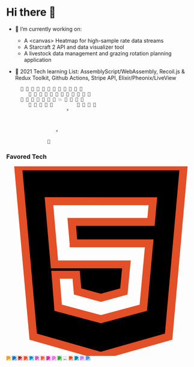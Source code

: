 # Hi there 👋

- 🔭 I’m currently working on:
  - A &lt;canvas&gt; Heatmap for high-sample rate data streams
  - A Starcraft 2 API and data visualizer tool
  - A livestock data management and grazing rotation planning application

- 🌱 2021 Tech learning List: AssemblyScript/WebAssembly, Recoil.js & Redux Toolkit, Github Actions, Stripe API, Elixir/Pheonix/LiveView


        👾 👾 👾 👾 👾 👾 👾 👾 👾 👾 👾 👾
           👾 👾 👾 👾 👾 👾 👾 👾 👾 👾 👾 👾
        👾 👾 👾 👾 👾 👾 👾 💥 👾 👾 👾 👾
           👾 👾 👾 👾 👾         👾 👾 👾 👾
                         ⚡
                   


                     ⚡

                  📡

### Favored Tech
<div style="display: flex; justify-content: space-around;">
<svg stroke="#E34F26" viewBox="0 0 24 24" xmlns="http://www.w3.org/2000/svg"><path d="M1.5 0h21l-1.91 21.563L11.977 24l-8.564-2.438L1.5 0zm7.031 9.75l-.232-2.718 10.059.003.23-2.622L5.412 4.41l.698 8.01h9.126l-.326 3.426-2.91.804-2.955-.81-.188-2.11H6.248l.33 4.171L12 19.351l5.379-1.443.744-8.157H8.531z"/></svg>
	
</div>
<svg fill="royalblue" viewBox="0 0 800 400" width="800" height="400" xmlns="http://www.w3.org/2000/svg">
	<foreignObject width="100%" height="100%">
		<div xmlns="http://www.w3.org/1999/xhtml">
			<div class="container">
         <img height="20"src="https://simpleicons.org/icons/html5.svg" 
              style="filter: invert(30%) sepia(57%) saturate(2168%) hue-rotate(350deg) brightness(106%) contrast(85%);" title="HTML5">
        <img height="20"src="https://simpleicons.org/icons/css3.svg" 
             style="filter: invert(45%) sepia(77%) saturate(6192%) hue-rotate(189deg) brightness(85%) contrast(84%);" title="CSS3">
        <img height="20"src="https://simpleicons.org/icons/javascript.svg" 
             style="filter: invert(90%) sepia(58%) saturate(1123%) hue-rotate(338deg) brightness(101%) contrast(94%);" title="JS">
        <img height="20"src="https://simpleicons.org/icons/git.svg" 
             style="filter: invert(50%) sepia(55%) saturate(5556%) hue-rotate(342deg) brightness(96%) contrast(95%);" title="Git">
        <img height="20"src="https://simpleicons.org/icons/react.svg" 
             style="filter: invert(71%) sepia(96%) saturate(718%) hue-rotate(164deg) brightness(103%) contrast(97%);" title="React">
        <img height="20"src="https://simpleicons.org/icons/redux.svg" 
             style="filter: invert(32%) sepia(60%) saturate(2136%) hue-rotate(245deg) brightness(79%) contrast(81%);" title="Redux">
        <img height="20"src="https://simpleicons.org/icons/d3-dot-js.svg" 
             style="filter: invert(66%) sepia(79%) saturate(947%) hue-rotate(332deg) brightness(105%) contrast(95%);" title="D3.js">
        <img height="20"src="https://simpleicons.org/icons/graphql.svg" 
             style="filter: invert(55%) sepia(77%) saturate(6372%) hue-rotate(297deg) brightness(91%) contrast(96%);" title="GraphQL">
        <img height="20"src="https://simpleicons.org/icons/apollographql.svg" 
             style="filter: invert(14%) sepia(71%) saturate(2702%) hue-rotate(243deg) brightness(88%) contrast(108%);" title="Apollo GraphQL">
        <img height="20"src="https://simpleicons.org/icons/node-dot-js.svg" 
             style="filter: invert(47%) sepia(72%) saturate(590%) hue-rotate(71deg) brightness(89%) contrast(75%);" title="Node JS">
        <img height="20"src="https://simpleicons.org/icons/next-dot-js.svg" 
             style="filter: invert(0%) sepia(100%) saturate(0%) hue-rotate(8deg) brightness(96%) contrast(104%);" title="Next.js">
        <img height="20"src="https://simpleicons.org/icons/firebase.svg" 
             style="filter: invert(75%) sepia(69%) saturate(781%) hue-rotate(337deg) brightness(112%) contrast(101%);" title="Firebase">
        <img height="20"src="https://simpleicons.org/icons/webcomponents-dot-org.svg" 
             style="filter: invert(62%) sepia(32%) saturate(1569%) hue-rotate(165deg) brightness(90%) contrast(97%);" title="Web Components">
        <img height="20"src="https://simpleicons.org/icons/vite.svg" 
             style="filter: invert(39%) sepia(35%) saturate(2623%) hue-rotate(218deg) brightness(101%) contrast(101%);" title="Vite">
        <img height="20"src="https://simpleicons.org/icons/visualstudiocode.svg" 
             style="filter: invert(32%) sepia(79%) saturate(3326%) hue-rotate(186deg) brightness(91%) contrast(103%);" title="VS Code">
      </div>
		</div>
	</foreignObject>
</svg>
